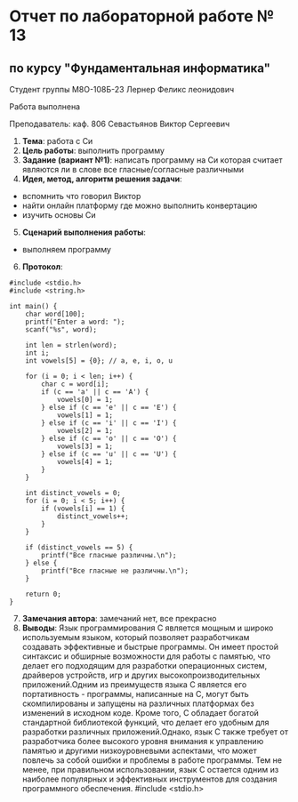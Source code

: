 # Отчет по лабораторной работе № 13
## по курсу "Фундаментальная информатика"

Студент группы М8О-108Б-23 Лернер Феликс леонидович

Работа выполнена 

Преподаватель: каф. 806 Севастьянов Виктор Сергеевич

1. **Тема**:   работа с Cи
2. **Цель работы**: выполнить программу
3. **Задание (вариант №1)**: напиcать программу на Си которая считает
     являются ли в слове все гласные/согласные различными
5. **Идея, метод, алгоритм решения задачи**:
- вспомнить что говорил Виктор
- найти онлайн платформу где можно выполнить конвертацию
- изучить основы Си
5. **Сценарий выполнения работы**:
- выполняем программу
6. **Протокол**:
```
#include <stdio.h>
#include <string.h>

int main() {
    char word[100];
    printf("Enter a word: ");
    scanf("%s", word);

    int len = strlen(word);
    int i;
    int vowels[5] = {0}; // a, e, i, o, u

    for (i = 0; i < len; i++) {
        char c = word[i];
        if (c == 'a' || c == 'A') {
            vowels[0] = 1;
        } else if (c == 'e' || c == 'E') {
            vowels[1] = 1;
        } else if (c == 'i' || c == 'I') {
            vowels[2] = 1;
        } else if (c == 'o' || c == 'O') {
            vowels[3] = 1;
        } else if (c == 'u' || c == 'U') {
            vowels[4] = 1;
        }
    }

    int distinct_vowels = 0;
    for (i = 0; i < 5; i++) {
        if (vowels[i] == 1) {
            distinct_vowels++;
        }
    }

    if (distinct_vowels == 5) {
        printf("Все гласные различны.\n");
    } else {
        printf("Все гласные не различны.\n");
    }

    return 0;
}
```

7. **Замечания автора**: замечаний нет, все прекрасно
8. **Выводы**:
Язык программирования C является мощным и широко используемым языком, который позволяет разработчикам создавать эффективные и быстрые программы.
Он имеет простой синтаксис и обширные возможности для работы с памятью, что делает его подходящим для разработки операционных систем, драйверов устройств,
игр и других высокопроизводительных приложений.Одним из преимуществ языка C является его портативность - программы, написанные на C, могут быть скомпилированы
и запущены на различных платформах без изменений в исходном коде. Кроме того, C обладает богатой стандартной библиотекой функций, что делает его удобным для
разработки различных приложений.Однако, язык C также требует от разработчика более высокого уровня внимания к управлению памятью и другими низкоуровневыми
аспектами, что может повлечь за собой ошибки и проблемы в работе программы. Тем не менее, при правильном использовании, язык C остается одним из наиболее
популярных и эффективных инструментов для создания программного обеспечения.
#include <stdio.h>
